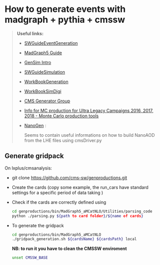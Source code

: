 # How to generate events with madgraph + pythia + cmssw

> **Useful links:**
> 
> - [SWGuideEventGeneration](https://twiki.cern.ch/twiki/bin/view/CMSPublic/SWGuideEventGeneration)
> 
> - [MadGraph5 Guide](https://twiki.cern.ch/twiki/bin/view/CMS/QuickGuideMadGraph5aMCatNLO)
> 
> - [GenSim Intro](https://twiki.cern.ch/twiki/bin/view/CMSPublic/WorkBookGenIntro)
> 
> - [SWGuideSimulation](https://twiki.cern.ch/twiki/bin/view/CMSPublic/SWGuideSimulation)
> 
> - [WorkBookGeneration](https://twiki.cern.ch/twiki/bin/view/CMSPublic/WorkBookGeneration)
> 
> - [WorkBookSimDigi](https://twiki.cern.ch/twiki/bin/view/CMSPublic/WorkBookSimDigi)
> 
> - [CMS Generator Group](https://twiki.cern.ch/twiki/bin/viewauth/CMS/GeneratorMain)
> 
> - [Info for MC production for Ultra Legacy Campaigns 2016, 2017, 2018 - Monte Carlo production tools](https://cms-pdmv.gitbook.io/project/mccontact/info-for-mc-production-for-ultra-legacy-campaigns-2016-2017-2018)
> 
> - [NanoGen](https://twiki.cern.ch/twiki/bin/viewauth/CMS/NanoGen) : 
>   
>   Seems to contain useful informations on how to build NanoAOD from the LHE files using cmsDriver.py



## Generate gridpack

On lxplus/cmsanalysis:

- git clone https://github.com/cms-sw/genproductions.git

- Create the cards (copy some example, the run_cars have standard settings for a specific period of data taking )

- Check if the cards are correctly defined using
  
  ```bash
  cd genproductions/bin/MadGraph5_aMCatNLO/Utilities/parsing_code
  python ./parsing.py ${path to card folder}/${name of cards}
  ```

- To generate the gridpack
  
  ```bash
  cd genproductions/bin/MadGraph5_aMCatNLO
  ./gridpack_generation.sh ${cardsName} ${cardsPath} local
  ```
  
  **NB: to run it you have to clean the CMSSW enviroment**
  
  ```bash
  unset CMSSW_BASE
  ```


